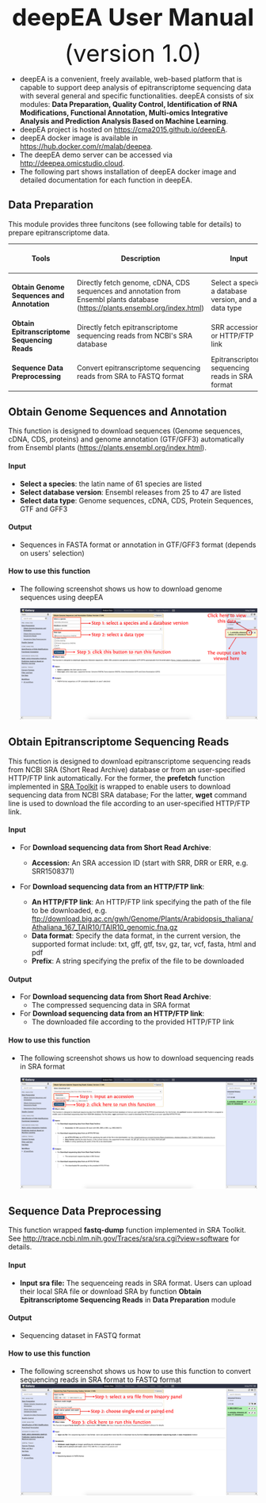 <div align='center' >
<p><font size='70'><strong>deepEA User Manual</strong></font></p>
<font size='100'>(version 1.0)</font>
</div>

- deepEA is a convenient, freely available, web-based platform that is capable to support deep analysis of epitranscriptome sequencing data with several general and specific functionalities. deepEA consists of six modules: **Data Preparation, Quality Control, Identification of RNA Modifications, Functional Annotation, Multi-omics Integrative Analysis and Prediction Analysis Based on Machine Learning**. 
- deepEA project is hosted on https://cma2015.github.io/deepEA. 
- deepEA docker image is available in https://hub.docker.com/r/malab/deepea.
- The deepEA demo server can be accessed via http://deepea.omicstudio.cloud.
- The following part shows installation of deepEA docker image and detailed documentation for each function in deepEA.

## Data Preparation

This module provides three funcitons (see following table for details) to prepare epitranscriptome data.

| **Tools**                                    | **Description**                                              | **Input**                                             | **Output**                                                   | **Time (test data)**         | **Reference**                                                |
| -------------------------------------------- | ------------------------------------------------------------ | ----------------------------------------------------- | ------------------------------------------------------------ | ---------------------------- | ------------------------------------------------------------ |
| **Obtain Genome Sequences and Annotation**   | Directly fetch genome, cDNA, CDS sequences and annotation from Ensembl plants database (https://plants.ensembl.org/index.html) | Select a species, a database version, and a data type | Sequences in FASTA format or GTF annotation (depends on user's selection) | Depends on the network speed | In-house scripts                                             |
| **Obtain Epitranscriptome Sequencing Reads** | Directly fetch epitranscriptome sequencing reads from NCBI's SRA database | SRR accession or HTTP/FTP link                        | Sequencing reads in SRA format                               | Depends on the network speed | <a href="https://github.com/ncbi/sra-tools" target="_blank">SRA Toolkit</a> |
| **Sequence Data Preprocessing**              | Convert epitranscriptome sequencing reads from SRA to FASTQ format | Epitranscriptome sequencing reads in SRA format       | Epitranscriptome sequencing reads in FASTQ format            | ~2 mins                      | <a href="https://github.com/ncbi/sra-tools" target="_blank">SRA Toolkit</a> |

## Obtain Genome Sequences and Annotation

This function is designed to download sequences (Genome sequences, cDNA, CDS, proteins) and genome annotation (GTF/GFF3) automatically from Ensembl plants (https://plants.ensembl.org/index.html).

#### Input
- **Select a species**: the latin name of 61 species are listed
- **Select database version**: Ensembl releases from 25 to 47 are listed
- **Select data type**: Genome sequences, cDNA, CDS, Protein Sequences, GTF and GFF3

#### Output
- Sequences in FASTA format or annotation in GTF/GFF3 format (depends on users' selection)

#### How to use this function
- The following screenshot shows us how to download genome sequences using deepEA

	![1-1](../assets/img/1-1.png)

## Obtain Epitranscriptome Sequencing Reads

This function is designed to download epitranscriptome sequencing reads from NCBI SRA (Short Read Archive) database or from an user-specified HTTP/FTP link automatically. For the former, the **prefetch** function implemented in <a href="https://github.com/ncbi/sra-tools" target="_blank">SRA Toolkit</a> is wrapped to enable users to download sequencing data from NCBI SRA database; For the latter, **wget** command line is used to download the file according to an user-specified HTTP/FTP link.

#### Input

- For **Download sequencing data from Short Read Archive**:

	- **Accession:** An SRA accession ID (start with SRR, DRR or ERR, e.g. SRR1508371)

- For **Download sequencing data from an HTTP/FTP link**:
	- **An HTTP/FTP link**: An HTTP/FTP link specifying the path of the file to be downloaded, e.g. ftp://download.big.ac.cn/gwh/Genome/Plants/Arabidopsis_thaliana/Athaliana_167_TAIR10/TAIR10_genomic.fna.gz
  - **Data format**: Specify the data format, in the current version, the supported format include: txt, gff, gtf, tsv, gz, tar, vcf, fasta, html and pdf
  - **Prefix**: A string specifying the prefix of the file to be downloaded
  

#### Output
- For **Download sequencing data from Short Read Archive**:
	- The compressed sequencing data in SRA format
- For **Download sequencing data from an HTTP/FTP link**:
	- The downloaded file according to the provided HTTP/FTP link

#### How to use this function

- The following screenshot shows us how to download sequencing reads in SRA format

  ![1-2](../assets/img/1-2.png)

## Sequence Data Preprocessing
This function wrapped **fastq-dump** function implemented in SRA Toolkit. See http://trace.ncbi.nlm.nih.gov/Traces/sra/sra.cgi?view=software for details.

#### Input
- **Input sra file:** The sequenceing reads in SRA format. Users can upload their local SRA file or download SRA by function **Obtain Epitranscriptome Sequencing Reads** in **Data Preparation** module
#### Output
- Sequencing dataset in FASTQ format
#### How to use this function
- The following screenshot shows us how to use this function to convert sequencing reads in SRA format to FASTQ format
  ![1-3](../assets/img/1-3.png)

